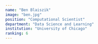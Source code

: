 ```yaml
---
name: "Ben Blaiszik"
image: "ben.jpg"
position: "Computational Scientist"
department: "Data Science and Learning"
institution: "University of Chicago"
ranking: 6
---
```

